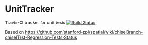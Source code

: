 # UnitTracker
Travis-CI tracker for unit tests
[![Build Status](https://travis-ci.org/mattfel1/CharacterizationTracker.svg?branch=master)](https://travis-ci.org/mattfel1/CharacterizationTracker)

Based on https://github.com/stanford-ppl/spatial/wiki/chiselBranch-chiselTest-Regression-Tests-Status
